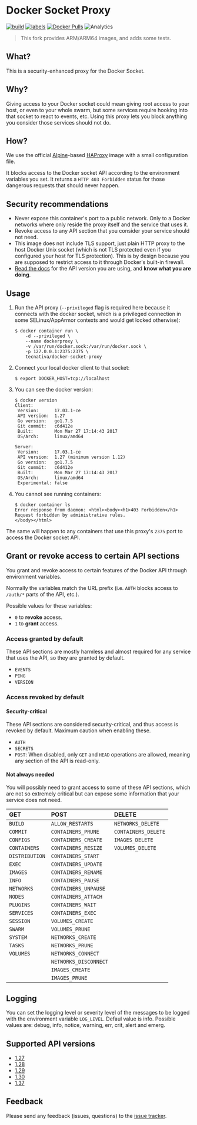 # Docker Socket Proxy

[![build](https://github.com/tprasadtp/docker-socket-proxy/workflows/build/badge.svg)](https://github.com/tprasadtp/docker-socket-proxy/actions?query=workflow%3Abuild)
[![labels](https://github.com/tprasadtp/docker-socket-proxy/workflows/labels/badge.svg)](https://github.com/tprasadtp/docker-socket-proxy/actions?query=workflow%3Alabels)
[![Docker Pulls](https://img.shields.io/docker/pulls/tprasadtp/docker-socket-proxy)](https://hub.docker.com/r/tprasadtp/docker-socket-proxy/)
![Analytics](https://ga-beacon.prasadt.com/UA-101760811-3/github/docker-socket-proxy?pink&useReferer)

> This fork provides ARM/ARM64 images, and adds some tests.

## What?

This is a security-enhanced proxy for the Docker Socket.

## Why?

Giving access to your Docker socket could mean giving root access to your host,
or even to your whole swarm, but some services require hooking into that socket
to react to events, etc. Using this proxy lets you block anything you consider
those services should not do.

## How?

We use the official [Alpine][]-based [HAProxy][] image with a small
configuration file.

It blocks access to the Docker socket API according to the environment
variables you set. It returns a `HTTP 403 Forbidden` status for those dangerous
requests that should never happen.

## Security recommendations

- Never expose this container's port to a public network. Only to a Docker
  networks where only reside the proxy itself and the service that uses it.
- Revoke access to any API section that you consider your service should not
  need.
- This image does not include TLS support, just plain HTTP proxy to the host
  Docker Unix socket (which is not TLS protected even if you configured your
  host for TLS protection). This is by design because you are supposed to
  restrict access to it through Docker's built-in firewall.
- [Read the docs](#suppported-api-versions) for the API version you are using,
  and **know what you are doing**.

## Usage

1.  Run the API proxy (`--privileged` flag is required here because it connects with the docker socket, which is a privileged connection in some SELinux/AppArmor contexts and would get locked otherwise):

        $ docker container run \
            -d --privileged \
            --name dockerproxy \
            -v /var/run/docker.sock:/var/run/docker.sock \
            -p 127.0.0.1:2375:2375 \
            tecnativa/docker-socket-proxy

2.  Connect your local docker client to that socket:

        $ export DOCKER_HOST=tcp://localhost

3.  You can see the docker version:

        $ docker version
        Client:
         Version:      17.03.1-ce
         API version:  1.27
         Go version:   go1.7.5
         Git commit:   c6d412e
         Built:        Mon Mar 27 17:14:43 2017
         OS/Arch:      linux/amd64

        Server:
         Version:      17.03.1-ce
         API version:  1.27 (minimum version 1.12)
         Go version:   go1.7.5
         Git commit:   c6d412e
         Built:        Mon Mar 27 17:14:43 2017
         OS/Arch:      linux/amd64
         Experimental: false

4.  You cannot see running containers:

        $ docker container ls
        Error response from daemon: <html><body><h1>403 Forbidden</h1>
        Request forbidden by administrative rules.
        </body></html>

The same will happen to any containers that use this proxy's `2375` port to
access the Docker socket API.

## Grant or revoke access to certain API sections

You grant and revoke access to certain features of the Docker API through
environment variables.

Normally the variables match the URL prefix (i.e. `AUTH` blocks access to
`/auth/*` parts of the API, etc.).

Possible values for these variables:

- `0` to **revoke** access.
- `1` to **grant** access.

### Access granted by default

These API sections are mostly harmless and almost required for any service that
uses the API, so they are granted by default.

- `EVENTS`
- `PING`
- `VERSION`

### Access revoked by default

#### Security-critical

These API sections are considered security-critical, and thus access is revoked
by default. Maximum caution when enabling these.

- `AUTH`
- `SECRETS`
- `POST`: When disabled, only `GET` and `HEAD` operations are allowed, meaning
  any section of the API is read-only.

#### Not always needed

You will possibly need to grant access to some of these API sections, which are
not so extremely critical but can expose some information that your service
does not need.

| GET            | POST                  | DELETE              |
|:---------------|:----------------------|:--------------------|
| `BUILD`        | `ALLOW_RESTARTS`      | `NETWORKS_DELETE`   |
| `COMMIT`       | `CONTAINERS_PRUNE`    | `CONTAINERS_DELETE` |
| `CONFIGS`      | `CONTAINERS_CREATE`   | `IMAGES_DELETE`     |
| `CONTAINERS`   | `CONTAINERS_RESIZE`   | `VOLUMES_DELETE`    |
| `DISTRIBUTION` | `CONTAINERS_START`    |                     |
| `EXEC`         | `CONTAINERS_UPDATE`   |                     |
| `IMAGES`       | `CONTAINERS_RENAME`   |                     |
| `INFO`         | `CONTAINERS_PAUSE`    |                     |
| `NETWORKS`     | `CONTAINERS_UNPAUSE`  |                     |
| `NODES`        | `CONTAINERS_ATTACH`   |                     |
| `PLUGINS`      | `CONTAINERS_WAIT`     |                     |
| `SERVICES`     | `CONTAINERS_EXEC`     |                     |
| `SESSION`      | `VOLUMES_CREATE`      |                     |
| `SWARM`        | `VOLUMES_PRUNE`       |                     |
| `SYSTEM`       | `NETWORKS_CREATE`     |                     |
| `TASKS`        | `NETWORKS_PRUNE`      |                     |
| `VOLUMES`      | `NETWORKS_CONNECT`    |                     |
|                | `NETWORKS_DISCONNECT` |                     |
|                | `IMAGES_CREATE`       |                     |
|                | `IMAGES_PRUNE`        |                     |

## Logging

You can set the logging level or severity level of the messages to be logged with the
 environment variable `LOG_LEVEL`. Defaul value is info. Possible values are: debug,
 info, notice, warning, err, crit, alert and emerg.

## Supported API versions

- [1.27](https://docs.docker.com/engine/api/v1.27/)
- [1.28](https://docs.docker.com/engine/api/v1.28/)
- [1.29](https://docs.docker.com/engine/api/v1.29/)
- [1.30](https://docs.docker.com/engine/api/v1.30/)
- [1.37](https://docs.docker.com/engine/api/v1.37/)

## Feedback

Please send any feedback (issues, questions) to the [issue tracker][].

[Alpine]: https://alpinelinux.org/
[HAProxy]: http://www.haproxy.org/
[issue tracker]: https://github.com/Tecnativa/docker-socket-proxy/issues
